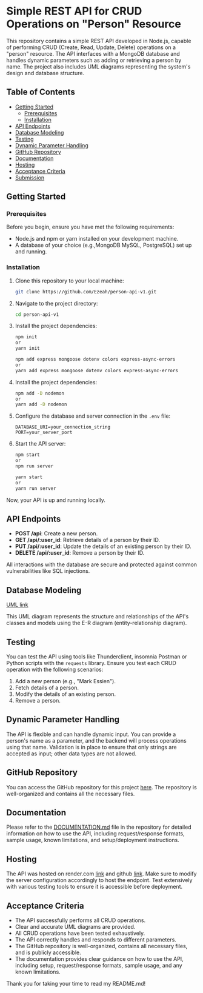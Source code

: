 # Simple REST API for CRUD Operations on "Person" Resource
This repository contains a simple REST API developed in Node.js, capable of performing CRUD (Create, Read, Update, Delete) operations on a "person" resource. The API interfaces with a MongoDB database and handles dynamic parameters such as adding or retrieving a person by name. The project also includes UML diagrams representing the system's design and database structure.

## Table of Contents
- [Getting Started](#getting-started)
  - [Prerequisites](#prerequisites)
  - [Installation](#installation)
- [API Endpoints](#api-endpoints)
- [Database Modeling](#database-modeling)
- [Testing](#testing)
- [Dynamic Parameter Handling](#dynamic-parameter-handling)
- [GitHub Repository](#github-repository)
- [Documentation](#documentation)
- [Hosting](#hosting)
- [Acceptance Criteria](#acceptance-criteria)
- [Submission](#submission)

## Getting Started

### Prerequisites
Before you begin, ensure you have met the following requirements:
- Node.js and npm or yarn installed on your development machine.
- A database of your choice (e.g.,MongoDB MySQL, PostgreSQL) set up and running.

### Installation
1. Clone this repository to your local machine:
   ```bash
   git clone https://github.com/Ezeah/person-api-v1.git
   ```
2. Navigate to the project directory:
   ```bash
   cd person-api-v1
   ```

3. Install the project dependencies:
   ```bash
   npm init 
   or 
   yarn init

   npm add express mongoose dotenv colors express-async-errors 
   or
   yarn add express mongoose dotenv colors express-async-errors
   ```

4. Install the project dependencies:
   ```bash
   npm add -D nodemon
   or
   yarn add -D nodemon
   ```

5. Configure the database and server connection in the `.env` file:
   ```
   DATABASE_URI=your_connection_string
   PORT=your_server_port
   ```

6. Start the API server:
   ```bash
   npm start
   or
   npm run server

   yarn start
   or
   yarn run server
   ```

Now, your API is up and running locally.

## API Endpoints
- **POST /api**: Create a new person.
- **GET /api/:user_id**: Retrieve details of a person by their ID.
- **PUT /api/:user_id**: Update the details of an existing person by their ID.
- **DELETE /api/:user_id**: Remove a person by their ID.

All interactions with the database are secure and protected against common vulnerabilities like SQL injections.

## Database Modeling
[UML link](https://viewer.diagrams.net/?tags=%7B%7D&highlight=0000ff&edit=_blank&layers=1&nav=1#G1GqXfvowghratJMjnYXssR6x5Nla-t4dw)

This UML diagram represents the structure and relationships of the API's classes and models
using the E-R diagram (entity-relationship diagram).

## Testing
You can test the API using tools like Thunderclient, insomnia Postman or Python scripts with the `requests` library. Ensure you test each CRUD operation with the following scenarios:
1. Add a new person (e.g., "Mark Essien").
2. Fetch details of a person.
3. Modify the details of an existing person.
4. Remove a person.

## Dynamic Parameter Handling
The API is flexible and can handle dynamic input. You can provide a person's name as a parameter, and the backend will process operations using that name. Validation is in place to ensure that only strings are accepted as input; other data types are not allowed.

## GitHub Repository
You can access the GitHub repository for this project [here](https://github.com/Ezeah/person-api-v1/tree/main). The repository is well-organized and contains all the necessary files.

## Documentation
Please refer to the [DOCUMENTATION.md](https://github.com/Ezeah/person-api-v1/blob/main/docs/DOCUMENTATION.md) file in the repository for detailed information on how to use the API, including request/response formats, sample usage, known limitations, and setup/deployment instructions.

## Hosting
The API was hosted on render.com [link](https://person-api-v1-com.onrender.com/api) and github [link](https://github.com/Ezeah/person-api-v1). Make sure to modify the server configuration accordingly to host the endpoint. Test extensively with various testing tools to ensure it is accessible before deployment.

## Acceptance Criteria
- The API successfully performs all CRUD operations.
- Clear and accurate UML diagrams are provided.
- All CRUD operations have been tested exhaustively.
- The API correctly handles and responds to different parameters.
- The GitHub repository is well-organized, contains all necessary files, and is publicly accessible.
- The documentation provides clear guidance on how to use the API, including setup, request/response formats, sample usage, and any known limitations.

Thank you for taking your time to read my README.md!
